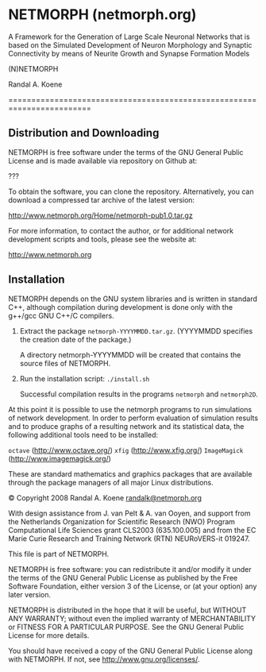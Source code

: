 # NETMORPH (netmorph.org)

A Framework for the Generation of Large Scale Neuronal Networks that is
based on the Simulated Development of Neuron Morphology and Synaptic
Connectivity by means of Neurite Growth and Synapse Formation Models

(N)NETMORPH

Randal A. Koene

========================================================================

## Distribution and Downloading

NETMORPH is free software under the terms of the GNU General Public License
and is made available via repository on Github at:

???

To obtain the software, you can clone the repository. Alternatively, you
can download a compressed tar archive of the latest version:

http://www.netmorph.org/Home/netmorph-pub1.0.tar.gz

For more information, to contact the author, or for additional network
development scripts and tools, please see the website at:

http://www.netmorph.org


## Installation


NETMORPH depends on the GNU system libraries and is written in standard
C++, although compilation during development is done only with the
g++/gcc GNU C++/C compilers.

1. Extract the package `netmorph-YYYYMMDD.tar.gz`.
   (YYYYMMDD specifies the creation date of the package.)

   A directory netmorph-YYYYMMDD will be created that contains
   the source files of NETMORPH.

2. Run the installation script:
   `./install.sh`

   Successful compilation results in the programs
   `netmorph` and `netmorph2D`.

At this point it is possible to use the netmorph programs to run
simulations of network development. In order to perform evaluation
of simulation results and to produce graphs of a resulting network
and its statistical data, the following additional tools need to
be installed:

`octave` (http://www.octave.org/)
`xfig` (http://www.xfig.org/)
`ImageMagick` (http://www.imagemagick.org/)

These are standard mathematics and graphics packages that are
available through the package managers of all major Linux
distributions.


  © Copyright 2008 Randal A. Koene <randalk@netmorph.org>
  
  With design assistance from J. van Pelt & A. van Ooyen, and support
  from the Netherlands Organization for Scientific Research (NWO)
  Program Computational Life Sciences grant CLS2003 (635.100.005) and
  from the EC Marie Curie Research and Training Network (RTN)
  NEURoVERS-it 019247.

  This file is part of NETMORPH.

  NETMORPH is free software: you can redistribute it and/or modify
  it under the terms of the GNU General Public License as published by
  the Free Software Foundation, either version 3 of the License, or
  (at your option) any later version.

  NETMORPH is distributed in the hope that it will be useful,
  but WITHOUT ANY WARRANTY; without even the implied warranty of
  MERCHANTABILITY or FITNESS FOR A PARTICULAR PURPOSE.  See the
  GNU General Public License for more details.

  You should have received a copy of the GNU General Public License
  along with NETMORPH.  If not, see <http://www.gnu.org/licenses/>.